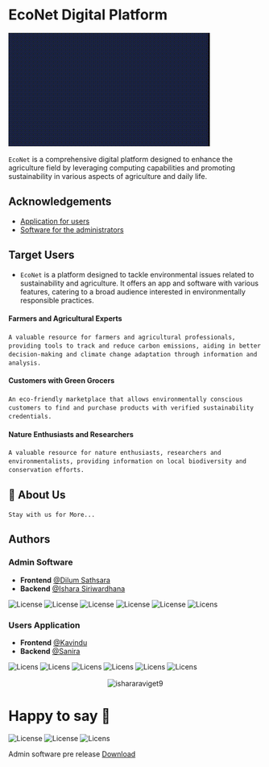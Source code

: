 
# EcoNet Digital Platform 

![MasterHead](https://raw.githubusercontent.com/cyber1nj3ct0r/EcoNet/main/assets/lv_0_20240228094445.gif)


`EcoNet` is a comprehensive digital platform designed to enhance the agriculture field by 
leveraging computing capabilities and promoting sustainability in various aspects of 
agriculture and daily life.



## Acknowledgements

 - [Application for users](https://github.com/cyber1nj3ct0r/EcoNet)
 - [Software for the administrators](https://github.com/cyber1nj3ct0r/EcoNet)



## Target Users 

- `EcoNet` is a platform designed to tackle environmental issues related to sustainability and agriculture. It offers an app and software with various features, catering to a broad audience interested in environmentally responsible practices. 

#### Farmers and Agricultural Experts
```A valuable resource for farmers and agricultural professionals, providing tools to track and reduce carbon emissions, aiding in better decision-making and climate change adaptation through information and analysis. ```

#### Customers with Green Grocers
```An eco-friendly marketplace that allows environmentally conscious customers to find and purchase products with verified sustainability credentials.```

#### Nature Enthusiasts and Researchers
```A valuable resource for nature enthusiasts, researchers and environmentalists, providing information on local biodiversity and conservation efforts.```


## 🚀 About Us
```Stay with us for More...```

## Authors
### Admin Software
- **Frontend** [@Dilum Sathsara](https://github.com/dilumsathsara)
- **Backend** [@Ishara Siriwardhana](https://github.com/ishararaviget9)
  
![License](https://img.shields.io/badge/planing-done-red)
![License](https://img.shields.io/badge/Analysis-done-blue)
![License](https://img.shields.io/badge/Design-done-green)
![License](https://img.shields.io/badge/Implementation-done-blue)
![License](https://img.shields.io/badge/Testing_&_Integration-done-8A2BE2)
![Licens](https://img.shields.io/badge/Maintenance-Progress-orange)

### Users Application
- **Frontend** [@Kavindu](https://github.com/Kavindufonseka)
- **Backend** [@Sanira](https://github.com/cyber1nj3ct0r)

![Licens](https://img.shields.io/badge/Concept-done-purple)
![Licens](https://img.shields.io/badge/Prototyping-done-blue)
![Licens](https://img.shields.io/badge/Development-done-red)
![Licens](https://img.shields.io/badge/Testing-done-orange)
![Licens](https://img.shields.io/badge/Deployment-done-yellow)
![Licens](https://img.shields.io/badge/Release-progress-pink)
  
<div align="center">
<img align="center" height="180em" src="https://raw.githubusercontent.com/cyber1nj3ct0r/EcoNet/main/assets/79a1ab.ico" alt=ishararaviget9 />
</div>


# Happy to say 🥳

![License](https://img.shields.io/badge/pre-green)
![License](https://img.shields.io/badge/Explore-released-blue)
![Licens](https://img.shields.io/badge/confirmed%20the%20team-8A2BE2)


Admin software pre release [Download](https://github.com/cyber1nj3ct0r/EcoNet/raw/main/Admin%20Software/Setup1/Debug.zip)

